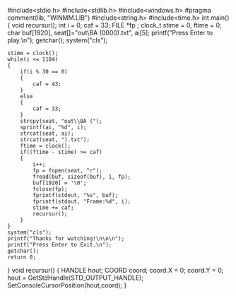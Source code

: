 #include<stdio.h>
#include<stdlib.h>
#include<windows.h>
#pragma comment(lib, "WINMM.LIB")
#include<string.h>
#include<time.h>
int main()
{
	void recursur();
	int i = 0, caf = 33;
	FILE *fp ;
	clock_t stime = 0, ftime = 0;
	char buf[1920], seat[]="out\\BA (0000).txt", ai[5];
	printf("Press Enter to play.\n");
	getchar();
	system("cls");

	stime = clock();
	while(i <= 1184)
	{
		if(i % 30 == 0)
		{
			caf = 43;
		}
		else
		{
			caf = 33;
		}
		strcpy(seat, "out\\BA (");
		sprintf(ai, "%d", i);
		strcat(seat, ai);
		strcat(seat, ").txt");
		ftime = clock();
		if((ftime - stime) >= caf)
		{
			i++;
			fp = fopen(seat, "r");
			fread(buf, sizeof(buf), 1, fp);
			buf[1920] = '\0';
			fclose(fp);
			fprintf(stdout, "%s", buf);
			fprintf(stdout, "Frame:%d", i);
			stime += caf;
			recursur();
		}
	}
	system("cls");
	printf("Thanks for watching!\n\n\n");
	printf("Press Enter to Exit.\n");
	getchar();
	return 0;
}
void recursur()
{
	HANDLE hout;
	COORD coord;
	coord.X = 0;
	coord.Y = 0;
	hout = GetStdHandle(STD_OUTPUT_HANDLE);
	SetConsoleCursorPosition(hout,coord);
}
